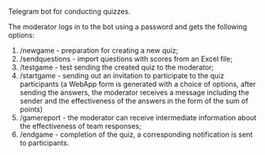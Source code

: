 Telegram bot for conducting quizzes.

The moderator logs in to the bot using a password and gets the following options:
1. /newgame - preparation for creating a new quiz;
2. /sendquestions - import questions with scores from an Excel file;
3. /testgame - test sending the created quiz to the moderator;
4. /startgame - sending out an invitation to participate to the quiz participants (a WebApp form is generated
   with a choice of options, after sending the answers, the moderator receives a message including the sender
   and the effectiveness of the answers in the form of the sum of points)
6. /gamereport - the moderator can receive intermediate information about the effectiveness of team responses;
7. /endgame - completion of the quiz, a corresponding notification is sent to participants.
